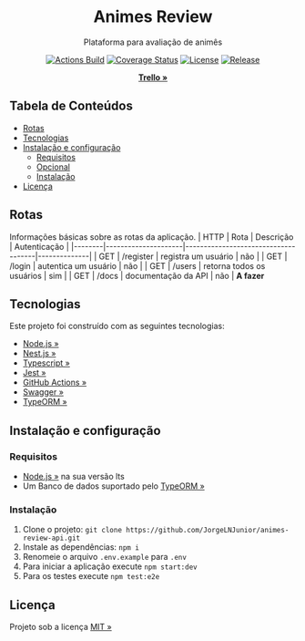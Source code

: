 <div align="center" id="short-description">

<h1>Animes Review</h1>

Plataforma para avaliação de animês

</div>

<div align="center" id="badges">

[![Actions Build](https://img.shields.io/github/workflow/status/JorgeLNJunior/animes-review-api/Node.js%20CI/master)](https://github.com/JorgeLNJunior/animes-review-api/actions?query=workflow%3A%22Node.js+CI%22)
[![Coverage Status](https://coveralls.io/repos/github/JorgeLNJunior/animes-review-api/badge.svg?branch=master)](https://coveralls.io/github/JorgeLNJunior/animes-review-api?branch=master)
[![License](https://img.shields.io/github/license/JorgeLNJunior/animes-review-api)](https://github.com/JorgeLNJunior/animes-review-api/blob/master/LICENSE.md)
[![Release](https://img.shields.io/github/v/release/JorgeLNJunior/animes-review-api?color=lgreen)](https://github.com/JorgeLNJunior/animes-review-api/releases)

</div>

<div align="center">

[**Trello »**](https://trello.com/b/o7iD52J4/animes-review)

</div>

## Tabela de Conteúdos
* [Rotas](https://github.com/JorgeLNJunior/animes-review-api#rotas)
* [Tecnologias](https://github.com/JorgeLNJunior/animes-review-api#tecnologias)
* [Instalação e configuração](https://github.com/JorgeLNJunior/animes-review-api#instala%C3%A7%C3%A3o-e-configura%C3%A7%C3%A3o)
  * [Requisitos](https://github.com/JorgeLNJunior/animes-review-api#requisitos)
  * [Opcional](https://github.com/JorgeLNJunior/animes-review-api#requisitos)
  * [Instalação](https://github.com/JorgeLNJunior/animes-review-api#instala%C3%A7%C3%A3o)
* [Licença](https://github.com/JorgeLNJunior/animes-review-api#licen%C3%A7a)

## Rotas

Informações básicas sobre as rotas da aplicação.
| HTTP   | Rota                | Descrição                           | Autenticação |
|--------|---------------------|-------------------------------------|--------------|
| GET    | /register           | registra um usuário                 | não          |
| GET    | /login              | autentica um usuário                | não          |
| GET    | /users              | retorna todos os usuários           | sim          |
| GET    | /docs               | documentação da API                 | não          |
**A fazer**

## Tecnologias
Este projeto foi construído com as seguintes tecnologias:
- [Node.js »](https://nodejs.org)
- [Nest.js »](https://nestjs.com)
- [Typescript »](https://www.typescriptlang.org)
- [Jest »](https://jestjs.io)
- [GitHub Actions »](https://github.com/features/actions)
- [Swagger »](https://swagger.io)
- [TypeORM »](https://typeorm.io)

## Instalação e configuração
### Requisitos
  - [Node.js »](https://nodejs.org/en/download) na sua versão lts
  - Um Banco de dados suportado pelo [TypeORM »](https://typeorm.io)

### Instalação
  1. Clone o projeto: `git clone https://github.com/JorgeLNJunior/animes-review-api.git`
  2. Instale as dependências: `npm i`
  3. Renomeie o arquivo `.env.example` para `.env`
  4. Para iniciar a aplicação execute `npm start:dev`
  5. Para os testes execute `npm test:e2e`

## Licença
Projeto sob a licença [MIT »](https://github.com/JorgeLNJunior/animes-review-api/blob/master/LICENSE.md)

